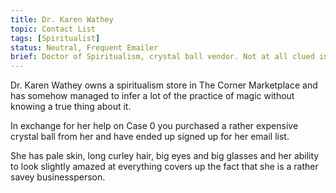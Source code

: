 ```yaml
---
title: Dr. Karen Wathey
topic: Contact List
tags: [Spiritualist]
status: Neutral, Frequent Emailer
brief: Doctor of Spiritualism, crystal ball vendor. Not at all clued in. 
---
```


Dr. Karen Wathey owns a spiritualism store in The Corner Marketplace and has somehow managed to infer a lot of the practice of magic without knowing a true thing about it.

In exchange for her help on Case 0 you purchased a rather expensive crystal ball from her and have ended up signed up for her email list. 

She has pale skin, long curley hair, big eyes and big glasses and her ability to look slightly amazed at everything covers up the fact that she is a rather savey businessperson. 
